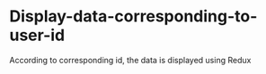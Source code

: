 # Display-data-corresponding-to-user-id
According to corresponding id, the data is displayed using Redux
